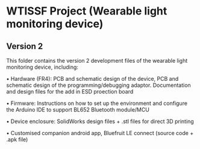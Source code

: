 # WTISSF Project (Wearable light monitoring device)
## Version 2

This folder contains the version 2 development files of the wearable light monitoring device, including:

•	Hardware (FR4): PCB and schematic design of the device, PCB and schematic design of the programming/debugging adaptor. Documentation and design files for the add in ESD proection board

•	Firmware: Instructions on how to set up the environment and configure the Arduino IDE to support BL652 Bluetooth module/MCU

•	Device enclosure: SolidWorks design files + .stl files for direct 3D printing

•	Customised companion android app, Bluefruit LE connect (source code + .apk file)
